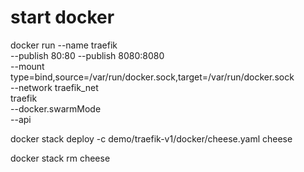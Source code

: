 # start docker

docker run --name traefik \
    --publish 80:80 --publish 8080:8080 \
    --mount type=bind,source=/var/run/docker.sock,target=/var/run/docker.sock \
    --network traefik_net \
    traefik \
    --docker.swarmMode \
    --api
    
 docker stack deploy -c demo/traefik-v1/docker/cheese.yaml cheese

 docker stack rm cheese